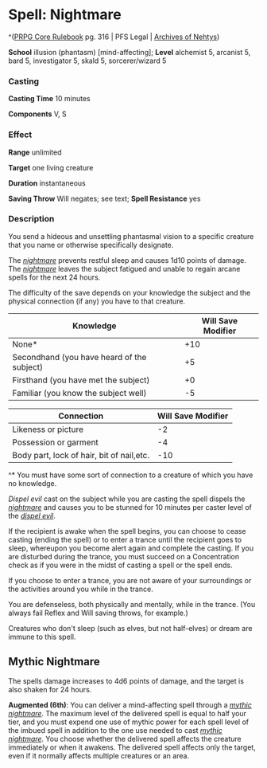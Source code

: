 # Spell: Nightmare

^([PRPG Core Rulebook][ss-nightmare] pg. 316 | PFS Legal | [Archives of Nehtys][sn-nightmare])

**School** illusion (phantasm) [mind-affecting]; **Level** alchemist 5, arcanist 5, bard 5, investigator 5, skald 5, sorcerer/wizard 5

### Casting

**Casting Time** 10 minutes  

**Components** V, S

### Effect

**Range** unlimited  

**Target** one living creature  

**Duration** instantaneous  

**Saving Throw** Will negates; see text; **Spell Resistance** yes

### Description

You send a hideous and unsettling phantasmal vision to a specific creature that you name or otherwise specifically designate.  

The _[nightmare]_ prevents restful sleep and causes 1d10 points of damage. The _[nightmare]_ leaves the subject fatigued and unable to regain arcane spells for the next 24 hours.  

The difficulty of the save depends on your knowledge the subject and the physical connection (if any) you have to that creature.  

**Knowledge**| **Will Save Modifier**  
---|---  
None*| +10  
Secondhand (you have heard of the subject)| +5  
Firsthand (you have met the subject)| +0  
Familiar (you know the subject well)| -5  

**Connection**|  **Will Save Modifier**
---|---  
Likeness or picture| -2  
Possession or garment| -4  
Body part, lock of hair, bit of nail,etc.| -10  

^* You must have some sort of connection to a creature of which you have no knowledge.  

_Dispel evil_ cast on the subject while you are casting the spell dispels the _[nightmare]_ and causes you to be stunned for 10 minutes per caster level of the _[dispel evil]_.  

If the recipient is awake when the spell begins, you can choose to cease casting (ending the spell) or to enter a trance until the recipient goes to sleep, whereupon you become alert again and complete the casting. If you are disturbed during the trance, you must succeed on a Concentration check as if you were in the midst of casting a spell or the spell ends.  

If you choose to enter a trance, you are not aware of your surroundings or the activities around you while in the trance.  

You are defenseless, both physically and mentally, while in the trance. (You always fail Reflex and Will saving throws, for example.)  

Creatures who don't sleep (such as elves, but not half-elves) or dream are immune to this spell.

## Mythic Nightmare

The spells damage increases to 4d6 points of damage, and the target is also shaken for 24 hours.  

**Augmented (6th)**: You can deliver a mind-affecting spell through a _[mythic nightmare]_. The maximum level of the delivered spell is equal to half your tier, and you must expend one use of mythic power for each spell level of the imbued spell in addition to the one use needed to cast _[mythic nightmare]_. You choose whether the delivered spell affects the creature immediately or when it awakens. The delivered spell affects only the target, even if it normally affects multiple creatures or an area.

[ss-nightmare]: http://paizo.com/pathfinderRPG/v57
[sn-nightmare]: http://www.archivesofnethys.com/SpellDisplay.aspx?ItemName=Nightmare
[nightmare]: http://www.archivesofnethys.com/SpellDisplay.aspx?ItemName=nightmare
[dispel evil]: http://www.archivesofnethys.com/SpellDisplay.aspx?ItemName=dispel%20evil
[mythic nightmare]: http://www.archivesofnethys.com/SpellDisplay.aspx?ItemName=mythic%20nightmare